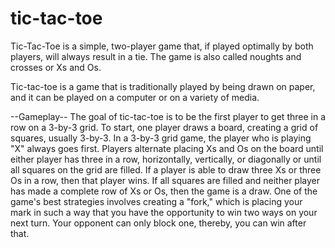 # tic-tac-toe

Tic-Tac-Toe is a simple, two-player game that, if played optimally by both players, will always result in a tie. The game is also called noughts and crosses or Xs and Os.

Tic-tac-toe is a game that is traditionally played by being drawn on paper, and it can be played on a computer or on a variety of media.

--Gameplay--
The goal of tic-tac-toe is to be the first player to get three in a row on a 3-by-3 grid.
To start, one player draws a board, creating a grid of squares, usually 3-by-3.
In a 3-by-3 grid game, the player who is playing "X" always goes first. Players alternate placing Xs and Os on the board until either player has three in a row, horizontally, vertically, or diagonally or until all squares on the grid are filled. If a player is able to draw three Xs or three Os in a row, then that player wins. If all squares are filled and neither player has made a complete row of Xs or Os, then the game is a draw.
One of the game's best strategies involves creating a "fork," which is placing your mark in such a way that you have the opportunity to win two ways on your next turn. Your opponent can only block one, thereby, you can win after that. 
